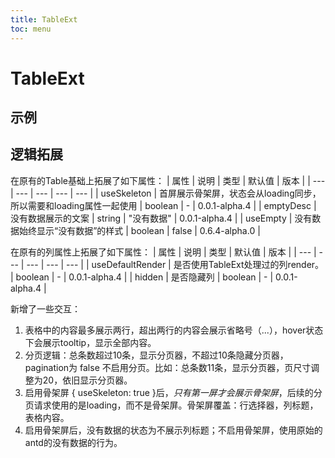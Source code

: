 ```yaml
---
title: TableExt
toc: menu
---
```


# TableExt

## 示例

<code src="../../packages/antd-ext/examples/TableExt/base"></code>

<code src="../../packages/antd-ext/examples/TableExt/customPageSizeOptions"></code>

<code src="../../packages/antd-ext/examples/TableExt/columnsGroup"></code>

## 逻辑拓展
在原有的Table基础上拓展了如下属性：
| 属性 | 说明 | 类型 | 默认值 | 版本 |
| --- | --- | --- | --- | --- |
| useSkeleton | 首屏展示骨架屏，状态会从loading同步，所以需要和loading属性一起使用 | boolean | - | 0.0.1-alpha.4 |
| emptyDesc | 没有数据展示的文案 | string | "没有数据" | 0.0.1-alpha.4 |
| useEmpty | 没有数据始终显示“没有数据”的样式 | boolean | false | 0.6.4-alpha.0 |

在原有的列属性上拓展了如下属性：
| 属性 | 说明 | 类型 | 默认值 | 版本 |
| --- | --- | --- | --- | --- |
| useDefaultRender | 是否使用TableExt处理过的列render。 | boolean | - | 0.0.1-alpha.4 |
| hidden | 是否隐藏列 | boolean | - | 0.0.1-alpha.4 |

新增了一些交互：
1. 表格中的内容最多展示两行，超出两行的内容会展示省略号（...），hover状态下会展示tooltip，显示全部内容。
2. 分页逻辑：总条数超过10条，显示分页器，不超过10条隐藏分页器，pagination为 false 不启用分页。比如：总条数11条，显示分页器，页尺寸调整为20，依旧显示分页器。
3. 启用骨架屏 { useSkeleton: true }后，*只有第一屏才会展示骨架屏*，后续的分页请求使用的是loading，而不是骨架屏。骨架屏覆盖：行选择器，列标题，表格内容。
4. 启用骨架屏后，没有数据的状态为不展示列标题；不启用骨架屏，使用原始的antd的没有数据的行为。
